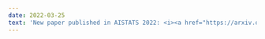 ```yaml
---
date: 2022-03-25
text: 'New paper published in AISTATS 2022: <i><a href="https://arxiv.org/pdf/2204.12155.pdf">Bias-Variance Decompositions for Margin Losses</a></i> with Danny Wood and <a href="https://personalpages.manchester.ac.uk/staff/tingting.mu/Site/About_Me.html">Tingting Mu</a>.'
---
```

